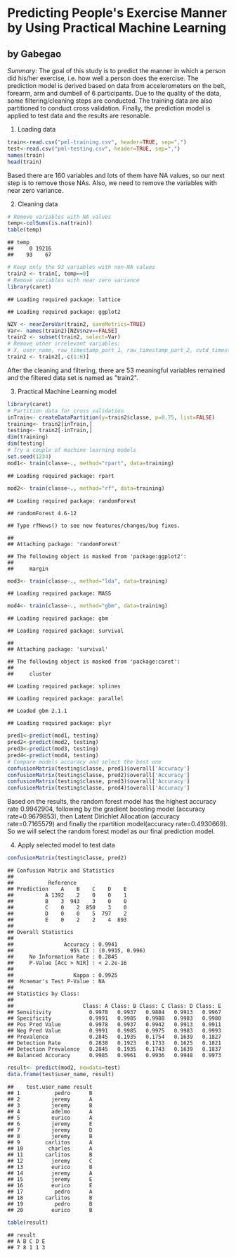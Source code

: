 # Predicting People's Exercise Manner by Using Practical Machine Learning
## by Gabegao

*Summary:*
The goal of this study is to predict the manner in which a person did his/her exercise, i.e. how well a person does the exercise. The prediction model is derived based on data from accelerometers on the belt, forearm, arm and dumbell of 6 participants. Due to the quality of the data, some filtering/cleaning steps are conducted. The training data are also partitioned to conduct cross validation. Finally, the prediction model is applied to test data and the results are resonable.

1. Loading data

```r
train<-read.csv("pml-training.csv", header=TRUE, sep=",")
test<-read.csv("pml-testing.csv", header=TRUE, sep=",")
names(train)
head(train)
```
Based there are 160 variables and lots of them have NA values, so our next step is to remove those NAs. Also, we need to remove the variables with near zero variance.

2. Cleaning data

```r
# Remove variables with NA values
temp<-colSums(is.na(train))
table(temp)
```

```
## temp
##     0 19216 
##    93    67
```

```r
# Keep only the 93 variables with non-NA values
train2 <- train[, temp==0]
# Remove variables with near zero variance
library(caret)
```

```
## Loading required package: lattice
```

```
## Loading required package: ggplot2
```

```r
NZV <- nearZeroVar(train2, saveMetrics=TRUE)
Var<- names(train2)[NZV$nzv==FALSE]
train2 <- subset(train2, select=Var)
# Remove other irrelevant variables:
# X, user_name, raw_timestamp_part_1, raw_timestamp_part_2, cvtd_timestamp, num_window
train2 <- train2[,-c(1:6)]
```
After the cleaning and filtering, there are 53 meaningful variables remained and the filtered data set is named as "train2".

3. Practical Machine Learning model

```r
library(caret)
# Partition data for cross validation
inTrain<- createDataPartition(y=train2$classe, p=0.75, list=FALSE)
training<- train2[inTrain,]
testing<- train2[-inTrain,]
dim(training)
dim(testing)
# Try a couple of machine learning models
set.seed(1234)
mod1<- train(classe~., method="rpart", data=training)
```

```
## Loading required package: rpart
```

```r
mod2<- train(classe~., method="rf", data=training)
```

```
## Loading required package: randomForest
```

```
## randomForest 4.6-12
```

```
## Type rfNews() to see new features/changes/bug fixes.
```

```
## 
## Attaching package: 'randomForest'
```

```
## The following object is masked from 'package:ggplot2':
## 
##     margin
```

```r
mod3<- train(classe~., method="lda", data=training)
```

```
## Loading required package: MASS
```

```r
mod4<- train(classe~., method="gbm", data=training)
```

```
## Loading required package: gbm
```

```
## Loading required package: survival
```

```
## 
## Attaching package: 'survival'
```

```
## The following object is masked from 'package:caret':
## 
##     cluster
```

```
## Loading required package: splines
```

```
## Loading required package: parallel
```

```
## Loaded gbm 2.1.1
```

```
## Loading required package: plyr
```

```r
pred1<-predict(mod1, testing)
pred2<-predict(mod2, testing)
pred3<-predict(mod3, testing)
pred4<-predict(mod4, testing)
# Compare models accuracy and select the best one
confusionMatrix(testing$classe, pred1)$overall['Accuracy']
confusionMatrix(testing$classe, pred2)$overall['Accuracy']
confusionMatrix(testing$classe, pred3)$overall['Accuracy']
confusionMatrix(testing$classe, pred4)$overall['Accuracy']
```
Based on the results, the random forest model has the highest accuracy rate 0.9942904, following by the gradient boosting model (accuracy rate=0.9679853), then Latent Dirichlet Allocation (accuracy rate=0.7165579) and finally the rpartition model(accuracy rate=0.4930669). So we will select the random forest model as our final prediction model.

4. Apply selected model to test data

```r
confusionMatrix(testing$classe, pred2)
```

```
## Confusion Matrix and Statistics
## 
##           Reference
## Prediction    A    B    C    D    E
##          A 1392    2    0    0    1
##          B    3  943    3    0    0
##          C    0    2  850    3    0
##          D    0    0    5  797    2
##          E    0    2    2    4  893
## 
## Overall Statistics
##                                          
##                Accuracy : 0.9941         
##                  95% CI : (0.9915, 0.996)
##     No Information Rate : 0.2845         
##     P-Value [Acc > NIR] : < 2.2e-16      
##                                          
##                   Kappa : 0.9925         
##  Mcnemar's Test P-Value : NA             
## 
## Statistics by Class:
## 
##                      Class: A Class: B Class: C Class: D Class: E
## Sensitivity            0.9978   0.9937   0.9884   0.9913   0.9967
## Specificity            0.9991   0.9985   0.9988   0.9983   0.9980
## Pos Pred Value         0.9978   0.9937   0.9942   0.9913   0.9911
## Neg Pred Value         0.9991   0.9985   0.9975   0.9983   0.9993
## Prevalence             0.2845   0.1935   0.1754   0.1639   0.1827
## Detection Rate         0.2838   0.1923   0.1733   0.1625   0.1821
## Detection Prevalence   0.2845   0.1935   0.1743   0.1639   0.1837
## Balanced Accuracy      0.9985   0.9961   0.9936   0.9948   0.9973
```

```r
result<- predict(mod2, newdata=test)
data.frame(test$user_name, result)
```

```
##    test.user_name result
## 1           pedro      B
## 2          jeremy      A
## 3          jeremy      B
## 4          adelmo      A
## 5          eurico      A
## 6          jeremy      E
## 7          jeremy      D
## 8          jeremy      B
## 9        carlitos      A
## 10        charles      A
## 11       carlitos      B
## 12         jeremy      C
## 13         eurico      B
## 14         jeremy      A
## 15         jeremy      E
## 16         eurico      E
## 17          pedro      A
## 18       carlitos      B
## 19          pedro      B
## 20         eurico      B
```

```r
table(result)
```

```
## result
## A B C D E 
## 7 8 1 1 3
```

